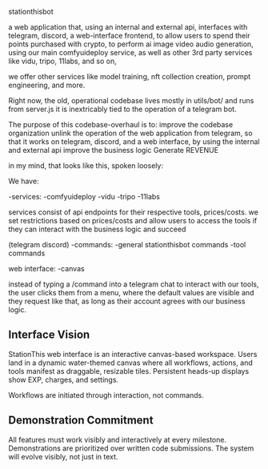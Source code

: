 stationthisbot

a web application that,
using an internal and external api,
interfaces with telegram, discord, a web-interface frontend,
to allow users to spend their points purchased with crypto,
to perform ai image video audio generation, 
using our main comfyuideploy service,
as well as other 3rd party services like vidu, tripo, 11labs, and so on,

we offer other services like model training, nft collection creation, prompt engineering, and more.

Right now, the old, operational codebase lives mostly in utils/bot/ and runs from server.js 
it is inextricably tied to the operation of a telegram bot.

The purpose of this codebase-overhaul is to:
improve the codebase organization
unlink the operation of the web application from telegram, so that it works on telegram, discord, and a web interface, by using the internal and external api
improve the business logic
Generate REVENUE



in my mind, that looks like this, spoken loosely:

We have:

-services:
    -comfyuideploy
    -vidu
    -tripo
    -11labs

services consist of api endpoints for their respective tools, prices/costs. we set restrictions based on prices/costs and allow users to access the tools if they can interact with the business logic and succeed

(telegram discord)
-commands:
    -general stationthisbot commands
    -tool commands
    
web interface:
    -canvas

instead of typing a /command into a telegram chat to interact with our tools, the user clicks them from a menu, where the default values are visible and they request like that, as long as their account agrees with our business logic.

## Interface Vision

StationThis web interface is an interactive canvas-based workspace.
Users land in a dynamic water-themed canvas where all workflows, actions, and tools manifest as draggable, resizable tiles.
Persistent heads-up displays show EXP, charges, and settings.

Workflows are initiated through interaction, not commands.

## Demonstration Commitment

All features must work visibly and interactively at every milestone.
Demonstrations are prioritized over written code submissions.
The system will evolve visibly, not just in text.
